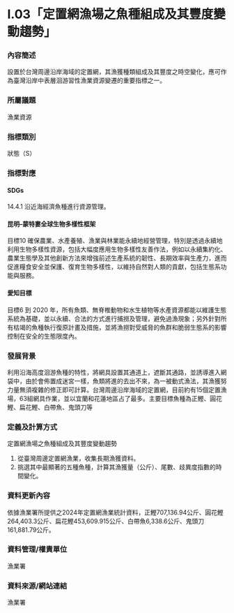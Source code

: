 # I.03「定置網漁場之魚種組成及其豐度變動趨勢」

<script type="text/javascript" src="http://cdn.mathjax.org/mathjax/latest/MathJax.js?config=TeX-AMS-MML_HTMLorMML"></script>

### 內容簡述
設置於台灣周邊沿岸海域的定置網，其漁獲種類組成及其豐度之時空變化，應可作為臺灣沿岸中表層洄游習性漁業資源變遷的重要指標之一。

### 所屬議題
漁業資源
### 指標類別
狀態（S）
### 指標對應
#### SDGs
14.4.1
沿近海經濟魚種進行資源管理。
#### 昆明–蒙特婁全球生物多樣性框架
目標10 
確保農業、水產養殖、漁業與林業能永續地經營管理，特別是透過永續地利用生物多樣性資源，包括大幅度應用生物多樣性友善作法，例如以永續集約化、農業生態學及其他創新方法來增強前述生產系統的韌性、長期效率與生產力，進而促進糧食安全並保護、復育生物多樣性，以維持自然對人類的貢獻，包括生態系功能與服務。
#### 愛知目標
目標6
到 2020 年，所有魚類、無脊椎動物和水生植物等水產資源都能以維護生態系統為基礎，並以永續、合法的方式進行捕撈及管理，避免過漁現象；另外針對所有枯竭的魚種執行復原計畫及措施，並將漁撈對受威脅的魚群和脆弱生態系的影響控制在安全的生態限度內。
### 發展背景
利用沿海高度洄游魚種的特性，將網具設置其通道上，遮斷其通路，並誘導進入網袋中，由於會佈置成迷宮一樣，魚類將進的去出不來，為一被動式漁法，其漁獲努力量無須複雜的修正即可計算。台灣周邊沿岸海域的定置網，目前約有15個定置漁場，63組網具作業，並以宜蘭和花蓮地區占了最多。主要目標魚種為正鰹、圓花鰹、扁花鰹、白帶魚、鬼頭刀等
### 定義及計算方式
定置網漁場之魚種組成及其豐度變動趨勢
1. 從臺灣周邊定置網漁業，收集長期漁獲資料。
2. 挑選其中最顯著的五種魚種，計算其漁獲量（公斤）、尾數、歧異度指數的時間變化。
### 資料更新內容
依據漁業署所提供之2024年定置網漁業統計資料，正鰹707,136.94公斤、圓花鰹264,403.3公斤、扁花鰹453,609.915公斤、白帶魚6,338.6公斤、鬼頭刀161,881.79公斤。
### 資料管理/權責單位
漁業署
### 資料來源/網站連結
漁業署
